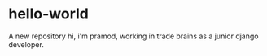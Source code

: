# hello-world
A new repository
hi, i'm pramod, working in trade brains as a junior django developer.
